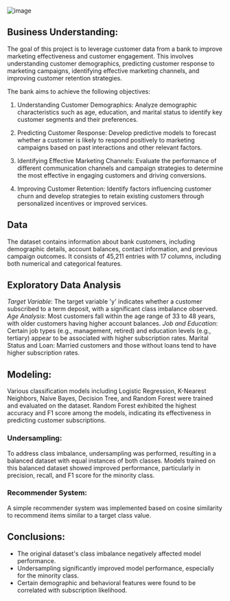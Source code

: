
![image](https://github.com/Noahkandie/Data-driven-marketing/assets/83200580/431b37c3-e091-483f-8ba1-8f6781b53b09)


## Business Understanding:
The goal of this project is to leverage customer data from a bank to improve marketing effectiveness and customer engagement. This involves understanding customer demographics, predicting customer response to marketing campaigns, identifying effective marketing channels, and improving customer retention strategies.

The bank aims to achieve the following objectives:

1. Understanding Customer Demographics: Analyze demographic characteristics such as age, education, and marital status to identify key customer segments and their preferences.

2. Predicting Customer Response: Develop predictive models to forecast whether a customer is likely to respond positively to marketing campaigns based on past interactions and other relevant factors.

3. Identifying Effective Marketing Channels: Evaluate the performance of different communication channels and campaign strategies to determine the most effective in engaging customers and driving conversions.

4. Improving Customer Retention: Identify factors influencing customer churn and develop strategies to retain existing customers through personalized incentives or improved services.

## Data 
The dataset contains information about bank customers, including demographic details, account balances, contact information, and previous campaign outcomes. It consists of 45,211 entries with 17 columns, including both numerical and categorical features.

## Exploratory Data Analysis 
*Target Variable*: The target variable 'y' indicates whether a customer subscribed to a term deposit, with a significant class imbalance observed.
*Age Analysis*: Most customers fall within the age range of 33 to 48 years, with older customers having higher account balances.
*Job and Education*: Certain job types (e.g., management, retired) and education levels (e.g., tertiary) appear to be associated with higher subscription rates.
Marital Status and Loan: Married customers and those without loans tend to have higher subscription rates.


## Modeling:
Various classification models including Logistic Regression, K-Nearest Neighbors, Naive Bayes, Decision Tree, and Random Forest were trained and evaluated on the dataset. Random Forest exhibited the highest accuracy and F1 score among the models, indicating its effectiveness in predicting customer subscriptions.

### Undersampling:
To address class imbalance, undersampling was performed, resulting in a balanced dataset with equal instances of both classes. Models trained on this balanced dataset showed improved performance, particularly in precision, recall, and F1 score for the minority class.

### Recommender System:
A simple recommender system was implemented based on cosine similarity to recommend items similar to a target class value.

## Conclusions:
- The original dataset's class imbalance negatively affected model performance.
- Undersampling significantly improved model performance, especially for the minority class.
- Certain demographic and behavioral features were found to be correlated with subscription likelihood.
